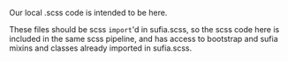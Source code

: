 Our local .scss code is intended to be here.

These files should be scss `import`'d  in sufia.scss, so the scss
code here is included in the same scss pipeline, and has access to bootstrap
and sufia mixins and classes already imported in sufia.scss.
